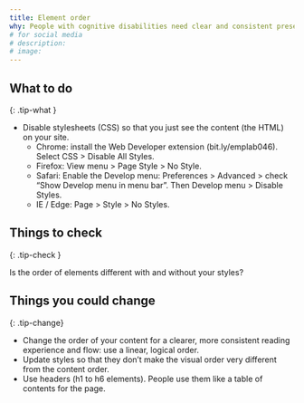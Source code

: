 ```yaml
---
title: Element order
why: People with cognitive disabilities need clear and consistent presentation of information.
# for social media
# description:
# image:
---
```


## What to do
{: .tip-what }

- Disable stylesheets (CSS) so that you just see the content (the HTML) on your site.
  - Chrome: install the Web Developer extension (bit.ly/emplab046). Select CSS > Disable All Styles.
  - Firefox: View menu > Page Style > No Style.
  - Safari: Enable the Develop menu: Preferences > Advanced > check “Show Develop menu in menu bar”. Then Develop menu > Disable Styles.
  - IE / Edge: Page > Style > No Styles.

## Things to check
{: .tip-check }

Is the order of elements different with and without your styles?

## Things you could change
{: .tip-change}

- Change the order of your content for a clearer, more consistent reading experience and flow: use a linear, logical order.
- Update styles so that they don’t make the visual order very different from the content order.
- Use headers (h1 to h6 elements). People use them like a table of contents for the page.

